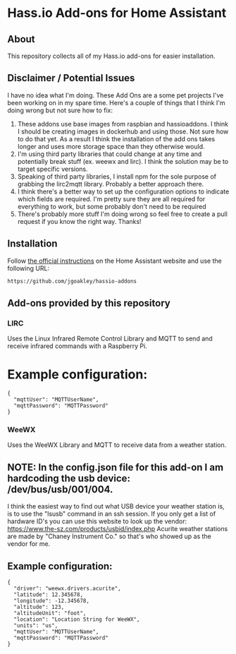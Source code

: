 # Hass.io Add-ons for Home Assistant

## About

This repository collects all of my Hass.io add-ons for easier installation.

## Disclaimer / Potential Issues

I have no idea what I'm doing. These Add Ons are a some pet projects I've been working on in my spare time. Here's a couple of things that I think I'm doing wrong but not sure how to fix:
1. These addons use base images from raspbian and hassioaddons. I think I should be creating images in dockerhub and using those. Not sure how to do that yet. As a result I think the installation of the add ons takes longer and uses more storage space than they otherwise would.
2. I'm using third party libraries that could change at any time and potentially break stuff (ex. weewx and lirc). I think the solution may be to target specific versions.
3. Speaking of third party libraries, I install npm for the sole purpose of grabbing the lirc2mqtt library. Probably a better approach there.
4. I think there's a better way to set up the configuration options to indicate which fields are required. I'm pretty sure they are all required for everything to work, but some probably don't need to be required
5. There's probably more stuff I'm doing wrong so feel free to create a pull request if you know the right way. Thanks!


## Installation

Follow [the official instructions](https://home-assistant.io/hassio/installing_third_party_addons/) on the Home Assistant website and use the following URL:
```txt
https://github.com/jgoakley/hassio-addons
```

## Add-ons provided by this repository

### LIRC
Uses the Linux Infrared Remote Control Library and MQTT to send and receive infrared commands with a Raspberry Pi.

# Example configuration:
```
{
  "mqttUser": "MQTTUserName",
  "mqttPassword": "MQTTPassword"
}
```


### WeeWX
Uses the WeeWX Library and MQTT to receive data from a weather station.

## NOTE: In the config.json file for this add-on I am hardcoding the usb device: /dev/bus/usb/001/004. 
I think the easiest way to find out what USB device your weather station is, is to use the "lsusb" command in an ssh session. If you only get a list of hardware ID's you can use this website to look up the vendor: https://www.the-sz.com/products/usbid/index.php Acurite weather stations are made by "Chaney Instrument Co." so that's who showed up as the vendor for me.

## Example configuration:
```
{
  "driver": "weewx.drivers.acurite",
  "latitude": 12.345678,
  "longitude": -12.345678,
  "altitude": 123,
  "altitudeUnit": "foot",
  "location": "Location String for WeeWX",
  "units": "us",
  "mqttUser": "MQTTUserName",
  "mqttPassword": "MQTTPassword"
}
```